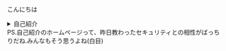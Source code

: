 こんにちは

<details>
  <summary>自己紹介</summary>
  1.氏名 : (非公開). なぜなら　: 個人情報だから<br>
  2.趣味 : 読書 , youtubeを見ること. なぜなら : 暇だから<br>
  3.性格 : 物静か , 何かあれば遠慮せずどんどんきいてください! なぜなら : 陰キャだから<br>
  4.最近の悩み : Android StudioのKotlinを使った開発が難しい. なぜなら : わからないところがわからないから<br>
  5.意気込み : enPiT大変だけど、みんな最後まで一緒に頑張ろう! <br>
</details>
PS.自己紹介のホームページって、昨日教わったセキュリティとの相性がばっちりだね.みんなもそう思うよね(白目)
